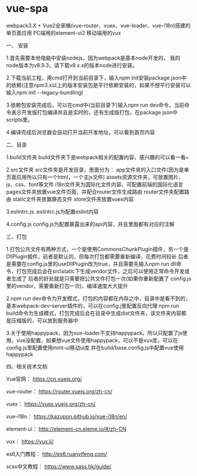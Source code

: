 # vue-spa
webpack3.X + Vue2全家桶(vue-router、vuex、vue-loader、vue-i18n)搭建的单页面应用  PC端用的element-ui2 移动端用的vux 

一、 安装

1.首先需要本地电脑中安装nodejs，因为webpack是基本node开发的， 我的node版本为v8.9.3，请下载v8.x.x的版本node进行安装。

2.下载当前工程，用cmd打开到当前目录下，输入npm init安装package.json中的依赖(注意npm3.x以上的版本安装包是平行依赖安装的，如果不想平行安装可以输入npm init --legacy-bundling)

3.依赖包安装完成后，可以在cmd中(当前目录下)输入npm run dev命令，当前命令表示开发版打包编译并且是实时的，还有生成版打包，在package.json中scripts里。

4.编译完成后浏览器会自动打开当前开发地址，可以看到首页内容


二、目录

1.build文件夹
    build文件夹下是webpack相关的配置内容，感兴趣的可以看一看~
    
2.src文件夹
    src文件夹是开发目录，里面分为：
    app文件夹的入口文件(因为是单页面应用所以只有一个html，一个主js文件)
    assets资源文件夹，可放置图片、js、css、font等文件
    i18n文件夹为国际化文件内容，可配置前端的国际化语言
    pages文件夹放置vue文件页面，并配合router文件生成路由
    router文件夹配置路由
    static文件夹放置静态文件
    store文件夹放置vuex内容
    
3.eslintrc.js
    .eslintrc.js为配置eslint内容
    
4.config.js
    config.js为配置暴露出来的api内容，并且里面都有对应的注解


三、打包

1.打包公共文件有两种方式，一个是使用CommonsChunkPlugin插件，另一个是DllPlugin插件，前者是默认的，但每次打包都需要重新编译，花费时间较长
后者是需要在config.js里的useDllPlugin改为true，并且需要先输入npm run dll命令，打包完成后会在src\static下生成vendor文件，之后可以使用正常命令开发或者生成了
后者的好处就是只需要把公共文件打包一次(如果你重新配置了 config.js里的vendor，需要重新打包一次)，编译速度大大提升

2.npm run dev命令为开发模式，打包的内容都在内存之中，目录中是看不到的，基本webpack-dev-server插件的，可以在config.j里配置反向代理
  npm run build命令为生成模式，打包完成后会在目录中生成dist文件夹，该文件夹内容都是压缩版的，可以放到服务器中

3.关于使用happypack，因为vux-loader不支持happypack，所以只配置了js使用，vue没配置，如果想vue文件使用happypack，可以不是vux库，可以在config.js里配置使用mint-ui移动ui库
并在build/base.config.js中配置vue使用happypack


四、相关技术文档

Vue官网： <a href="https://cn.vuejs.org/" target="_blank">https://cn.vuejs.org/</a>

vue-router： <a href="https://router.vuejs.org/zh-cn/" target="_blank">https://router.vuejs.org/zh-cn/</a>

vuex： <a href="https://vuex.vuejs.org/zh-cn/" target="_blank">https://vuex.vuejs.org/zh-cn/</a>

vue-i18n： <a href="https://kazupon.github.io/vue-i18n/en/" target="_blank">https://kazupon.github.io/vue-i18n/en/</a>

element-ui： <a href="http://element-cn.eleme.io/#/zh-CN" target="_blank">http://element-cn.eleme.io/#/zh-CN</a>

vux： <a href="https://vux.li/" target="_blank">https://vux.li/</a>

es6入门教程： <a href="http://es6.ruanyifeng.com/" target="_blank">http://es6.ruanyifeng.com/</a>

scss中文教程： <a href="https://www.sass.hk/guide/" target="_blank">https://www.sass.hk/guide/</a>